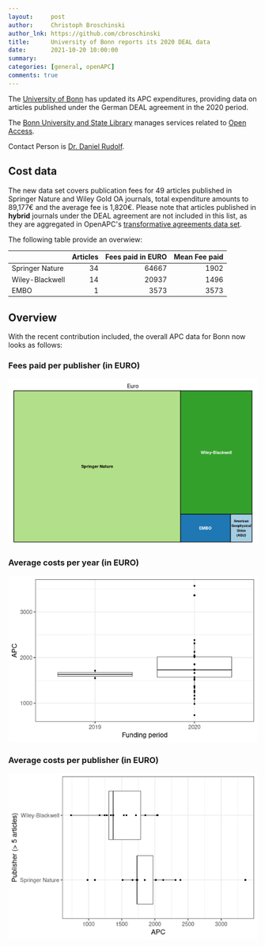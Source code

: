 ```yaml
---
layout:     post
author:     Christoph Broschinski
author_lnk: https://github.com/cbroschinski
title:      University of Bonn reports its 2020 DEAL data
date:       2021-10-20 10:00:00
summary:    
categories: [general, openAPC]
comments: true
---
```





The [University of Bonn](https://www.uni-bonn.de/the-university?set_language=en) has updated its APC expenditures, providing data on articles published under the German DEAL agreement in the 2020 period.

The [Bonn University and State Library](https://www.ulb.uni-bonn.de/en?set_language=en) manages services related to [Open Access](https://www.open-access.uni-bonn.de).

Contact Person is [Dr. Daniel Rudolf](mailto:openaccess@ulb.uni-bonn.de).

## Cost data



The new data set covers publication fees for 49 articles published in Springer Nature and Wiley Gold OA journals, total expenditure amounts to 89,177€ and the average fee is 1,820€. Please note that articles published in **hybrid** journals under the DEAL agreement are not included in this list, as they are aggregated in OpenAPC's [transformative agreements data set](https://github.com/OpenAPC/openapc-de/tree/master/data/transformative_agreements).

The following table provide an overwiew:


|                | Articles| Fees paid in EURO| Mean Fee paid|
|:---------------|--------:|-----------------:|-------------:|
|Springer Nature |       34|             64667|          1902|
|Wiley-Blackwell |       14|             20937|          1496|
|EMBO            |        1|              3573|          3573|

## Overview

With the recent contribution included, the overall APC data for Bonn now looks as follows:

### Fees paid per publisher (in EURO)

![plot of chunk tree_bonn_2021_10_20_full](/figure/tree_bonn_2021_10_20_full-1.png)

###  Average costs per year (in EURO)

![plot of chunk box_bonn_2021_10_20_year_full](/figure/box_bonn_2021_10_20_year_full-1.png)

###  Average costs per publisher (in EURO)

![plot of chunk box_bonn_2021_10_20_publisher_full](/figure/box_bonn_2021_10_20_publisher_full-1.png)

